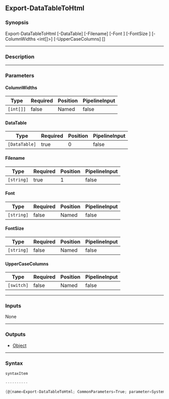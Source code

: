 Export-DataTableToHtml
----------------------

### Synopsis

Export-DataTableToHtml [-DataTable] <DataTable> [-Filename] <string> [-Font <string>] [-FontSize <string>] [-ColumnWidths <int[]>] [-UpperCaseColumns] [<CommonParameters>]

---

### Description

---

### Parameters
#### **ColumnWidths**

|Type     |Required|Position|PipelineInput|
|---------|--------|--------|-------------|
|`[int[]]`|false   |Named   |false        |

#### **DataTable**

|Type         |Required|Position|PipelineInput|
|-------------|--------|--------|-------------|
|`[DataTable]`|true    |0       |false        |

#### **Filename**

|Type      |Required|Position|PipelineInput|
|----------|--------|--------|-------------|
|`[string]`|true    |1       |false        |

#### **Font**

|Type      |Required|Position|PipelineInput|
|----------|--------|--------|-------------|
|`[string]`|false   |Named   |false        |

#### **FontSize**

|Type      |Required|Position|PipelineInput|
|----------|--------|--------|-------------|
|`[string]`|false   |Named   |false        |

#### **UpperCaseColumns**

|Type      |Required|Position|PipelineInput|
|----------|--------|--------|-------------|
|`[switch]`|false   |Named   |false        |

---

### Inputs
None

---

### Outputs
* [Object](https://learn.microsoft.com/en-us/dotnet/api/System.Object)

---

### Syntax
```PowerShell
syntaxItem
```
```PowerShell
----------
```
```PowerShell
{@{name=Export-DataTableToHtml; CommonParameters=True; parameter=System.Object[]}}
```
